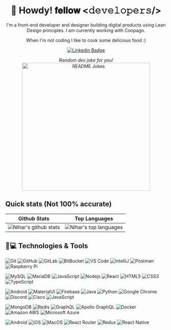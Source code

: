 <h1 align="center">🤠 Howdy! 𝐟𝐞𝐥𝐥𝐨𝐰 <𝚍𝚎𝚟𝚎𝚕𝚘𝚙𝚎𝚛𝚜/> </h1>

<p align="center">
I'm a front-end developer and designer building digital products using Lean Design principles.  I am currently working with Conpago.
</p>
<p align="center"> 
When I'm not coding I like to cook some delicious food :)
</p>

<div align="center">
  
  
  [![Linkedin Badge](https://img.shields.io/badge/-LinkedIn-blue?style=flat-square&logo=Linkedin&logoColor=white&link=https://www.linkedin.com/in/nihar-rupareliya-a2191318b/)](https://www.linkedin.com/in/nihar-rupareliya-a2191318b/)
</div>

<div align = "center"> 
  <i>Random dev joke for you!</i><br>
<a href="https://readme-jokes.vercel.app"><img src="https://readme-jokes.vercel.app/api?bgColor=%23073b4c&textColor=%2306d6a0&aColor=%2306d6a0&borderColor=%2306d6a0" alt="README Jokes" width = "400"></a>
</div>




## Quick stats (Not 100% accurate)
| Github Stats | Top Languages |
| --- | --- |
| ![Nihar's github stats](https://github-readme-stats.vercel.app/api?username=NiharR27&show_icons=true&title_color=f6c32c&icon_color=f6c32c&text_color=9f9f9f&bg_color=151515&count_private=true) | ![Nihar's top languages](https://github-readme-stats.vercel.app/api/top-langs/?username=NiharR27&show_icons=true&title_color=f6c32c&icon_color=f6c32c&text_color=9f9f9f&bg_color=151515&count_private=true&layout=compact) |

## 🚀💻 Technologies & Tools
  ![Git](https://img.shields.io/badge/-Git-black?style=flat-square&logo=git)
  ![GitHub](https://img.shields.io/badge/-GitHub-181717?style=flat-square&logo=github)
  ![GitLab](https://img.shields.io/badge/-GitLab-FCA121?style=flat-square&logo=gitlab)
  ![BitBucket](https://img.shields.io/badge/-BitBucket-darkblue?style=flat-square&logo=bitbucket)
  ![VS Code](https://img.shields.io/badge/-VS%20Code-007ACC?style=flat-square&logo=visual-studio-code)
  ![IntelliJ](https://img.shields.io/badge/-IntelliJ%20IDEA-black?style=flat-square&logo=jetbrains)
  ![Postman](https://img.shields.io/badge/Postman-black?style=flat-square&logo=postman)
  ![Raspberry Pi](https://img.shields.io/badge/-Raspberry%20Pi-C51A4A?style=flat-square&logo=Raspberry-Pi)
  
  ![MySQL](https://img.shields.io/badge/-MySQL-black?style=flat-square&logo=mysql)
  ![MariaDB](https://img.shields.io/badge/MariaDB-black?style=flat-square&logo=mariadb)
  ![JavaScript](https://img.shields.io/badge/-JavaScript-black?style=flat-square&logo=javascript)
  ![Nodejs](https://img.shields.io/badge/-Nodejs-black?style=flat-square&logo=Node.js)
  ![React](https://img.shields.io/badge/-React-black?style=flat-square&logo=react)
  ![HTML5](https://img.shields.io/badge/-HTML5-E34F26?style=flat-square&logo=html5&logoColor=white)
  ![CSS3](https://img.shields.io/badge/-CSS3-1572B6?style=flat-square&logo=css3)
  ![TypeScript](https://img.shields.io/badge/-TypeScript-007ACC?style=flat-square&logo=typescript)
    

  ![Android](https://img.shields.io/badge/Android-05150C?style=flat-square&logo=android)
  ![MaterialUI](https://img.shields.io/badge/-MatrialUI-0081CB?style=flat-square&logo=material-UI)
  ![Firebase](https://img.shields.io/badge/Firebase-black?style=flat-square&logo=firebase)
  ![Java](https://img.shields.io/badge/Java-orange?style=flat-square&logo=java)
  ![Python](https://img.shields.io/badge/-Python-black?style=flat-square&logo=Python)
  ![Google Chrome](https://img.shields.io/badge/Chrome-black?style=flat-square&logo=google-chrome)
  ![Discord](https://img.shields.io/badge/Discord-black?style=flat-square&logo=discord)
  ![Cisco](https://img.shields.io/badge/Cisco-black?style=flat-square&logo=cisco)
  ![JavaScript](https://img.shields.io/badge/-JavaScript-black?style=plastic&logo=javascript)

  ![MongoDB](https://img.shields.io/badge/-MongoDB-black?style=flat-square&logo=mongodb)
  ![Redis](https://img.shields.io/badge/-Redis-black?style=flat-square&logo=Redis)
  ![GraphQL](https://img.shields.io/badge/-GraphQL-E10098?style=flat-square&logo=graphql)
  ![Apollo GraphQL](https://img.shields.io/badge/-Apollo%20GraphQL-311C87?style=flat-square&logo=apollo-graphql)
  ![Docker](https://img.shields.io/badge/-Docker-black?style=flat-square&logo=docker)
  ![Amazon AWS](https://img.shields.io/badge/Amazon%20AWS-232F3E?style=flat-square&logo=amazon-aws)
  ![Microsoft Azure](https://img.shields.io/badge/Microsoft%20Azure-232F7E?style=flat-square&logo=microsoft-azure)
  
  ![Android](https://img.shields.io/badge/Android-3DDC84?style=for-the-badge&logo=android&logoColor=white)
  ![iOS](https://img.shields.io/badge/iOS-000000?style=for-the-badge&logo=ios&logoColor=white)
  ![MacOS](https://img.shields.io/badge/mac%20os-000000?style=for-the-badge&logo=apple&logoColor=white)
  ![React Router](https://img.shields.io/badge/React_Router-CA4245?style=for-the-badge&logo=react-router&logoColor=white)
  ![Redux](https://img.shields.io/badge/Redux-593D88?style=for-the-badge&logo=redux&logoColor=white)
  ![React Native](https://img.shields.io/badge/react_native-%2320232a.svg?style=for-the-badge&logo=react&logoColor=%2361DAFB)

